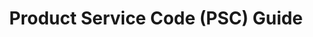 ---
title: "Product Service Code (PSC) Guide"
description: "Welcome to the Product and Service Code (PSC) manual page, where you can find the archive version in multiple formats along with supporting documentation.

"
url-link: "https://www.acquisition.gov/psc-manual"
type: "Subpage"
gov-only: "false"
is-external: "true"
publication-date: "April 01, 2022"
reading-time: "5"
resource-type: "Tool"
filter: "acquisition-best-practices"
audience: "contracts-acquisitions"
branded-offerings: "market-it-data-intelligence"
---